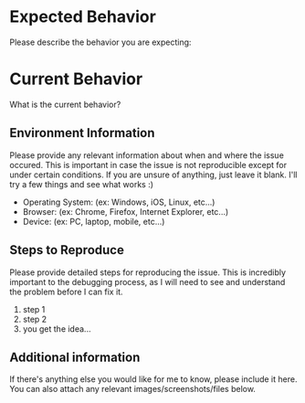 <!--
	Hello! I'm sorry to hear you found a bug.
	Kindly provide some information on the problem,
	and I'll get to work fixing it for you.
-->

# Expected Behavior

Please describe the behavior you are expecting:


# Current Behavior

What is the current behavior?


## Environment Information

Please provide any relevant information about when and where the issue occured.
This is important in case the issue is not reproducible except for under certain conditions.
If you are unsure of anything, just leave it blank. I'll try a few things and see what works :)

* Operating System: (ex: Windows, iOS, Linux, etc...)
* Browser: (ex: Chrome, Firefox, Internet Explorer, etc...)
* Device: (ex: PC, laptop, mobile, etc...)

## Steps to Reproduce

Please provide detailed steps for reproducing the issue.
This is incredibly important to the debugging process, as
I will need to see and understand the problem before I can fix it.

1. step 1
2. step 2
3. you get the idea...

## Additional information

If there's anything else you would like for me to know, please include it here.
You can also attach any relevant images/screenshots/files below.
